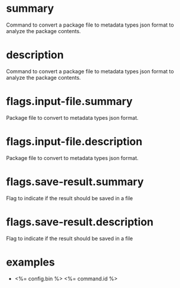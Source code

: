 # summary

Command to convert a package file to metadata types json format to analyze the package contents.

# description

Command to convert a package file to metadata types json format to analyze the package contents.

# flags.input-file.summary

Package file to convert to metadata types json format.

# flags.input-file.description

Package file to convert to metadata types json format.

# flags.save-result.summary

Flag to indicate if the result should be saved in a file

# flags.save-result.description

Flag to indicate if the result should be saved in a file

# examples

- <%= config.bin %> <%= command.id %>
